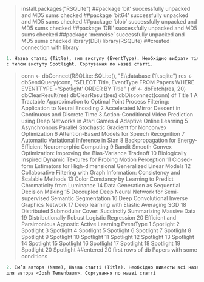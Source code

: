 > install.packages("RSQLite")
##package ‘bit’ successfully unpacked and MD5 sums checked
##package ‘bit64’ successfully unpacked and MD5 sums checked
##package ‘blob’ successfully unpacked and MD5 sums checked
##package ‘DBI’ successfully unpacked and MD5 sums checked
##package ‘memoise’ successfully unpacked and MD5 sums checked
> library(DBI)
> library(RSQLite)
##created connection with library
```R
1. Назва статті (Title), тип виступу (EventType). Необхідно вибрати тільки статті
с типом виступу Spotlight. Сортування по назві статті.
```
> conn <- dbConnect(RSQLite::SQLite(), "E:\\database (1).sqlite")
> res <- dbSendQuery(conn, "SELECT Title, EventType FROM Papers WHERE EVENTTYPE ='Spotlight' ORDER BY Title" )
> df <- dbFetch(res, 20)
> dbClearResult(res)
> dbClearResult(res) 
> dbDisconnect(conn)
> df
   Title
1  A Tractable Approximation to Optimal Point Process Filtering: Application to Neural Encoding
2                                    Accelerated Mirror Descent in Continuous and Discrete Time
3                        Action-Conditional Video Prediction using Deep Networks in Atari Games
4                                                                      Adaptive Online Learning
5                          Asynchronous Parallel Stochastic Gradient for Nonconvex Optimization
6                                                 Attention-Based Models for Speech Recognition
7                                                       Automatic Variational Inference in Stan
8                                   Backpropagation for Energy-Efficient Neuromorphic Computing
9                       Bandit Smooth Convex Optimization: Improving the Bias-Variance Tradeoff
10                         Biologically Inspired Dynamic Textures for Probing Motion Perception
11                        Closed-form Estimators for High-dimensional Generalized Linear Models
12             Collaborative Filtering with Graph Information: Consistency and Scalable Methods
13                           Color Constancy by Learning to Predict Chromaticity from Luminance
14                                                Data Generation as Sequential Decision Making
15                      Decoupled Deep Neural Network for Semi-supervised Semantic Segmentation
16                                                  Deep Convolutional Inverse Graphics Network
17                                                     Deep learning with Elastic Averaging SGD
18                            Distributed Submodular Cover: Succinctly Summarizing Massive Data
19                                                  Distributionally Robust Logistic Regression
20                                          Efficient and Parsimonious Agnostic Active Learning
   EventType
1  Spotlight
2  Spotlight
3  Spotlight
4  Spotlight
5  Spotlight
6  Spotlight
7  Spotlight
8  Spotlight
9  Spotlight
10 Spotlight
11 Spotlight
12 Spotlight
13 Spotlight
14 Spotlight
15 Spotlight
16 Spotlight
17 Spotlight
18 Spotlight
19 Spotlight
20 Spotlight
##entered 20 first rows of db Papers with some conditions

```R
2. Ім’я автора (Name), Назва статті (Title). Необхідно вивести всі назви статей
для автора «Josh Tenenbaum». Сортування по назві статті
```
